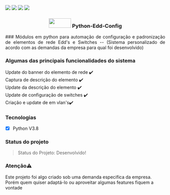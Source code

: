<img src="https://img.shields.io/static/v1?label=PYTHON&message=v3.8&color=blue&style=for-the-badge&logo=python"/>  <img src="https://img.shields.io/static/v1?label=LICENSE&message=MIT&color=GREEN&style=for-the-badge&logo=LICENSE"/>  <img src="https://img.shields.io/static/v1?label=PROJECT_START&message=01/09/2020&color=BLUE&style=for-the-badge&logo=LICENSE"/>  <img src="https://img.shields.io/static/v1?label=VERSION&message=1.0.0&color=GREEN&style=for-the-badge&logo=LICENSE"/>
<br/> 

<h3 align="center"> <img src="https://www.python.org/static/community_logos/python-logo-master-v3-TM.png" height="30" width="70"/> Python-Edd-Config </h3>

 <p align="justify">
        ### Módulos em python para automação de configuração e padronização de elementos de rede Edd's e Switches -- (Sistema personalizado de acordo com as demandas da empresa para qual foi desenvolvido) 
</p>

### Algumas das principais funcionalidades do sistema

Update do banner do elemento de rede :heavy_check_mark:<br/>
Captura de descrição do elemento :heavy_check_mark:<br/>
Update da descrição do elemento :heavy_check_mark:<br/>
Update de configuração de switches :heavy_check_mark:<br/>
Criação e update de em vlan's:heavy_check_mark:<br/>


### Tecnologias

- [X] Python V3.8


### Status do projeto
> Status do Projeto: Desenvolvido!


### Atenção:warning:

Este projeto foi algo criado sob uma demanda especifica da empresa. Porém quem quiser adaptá-lo ou aproveitar algumas features fiquem a vontade

